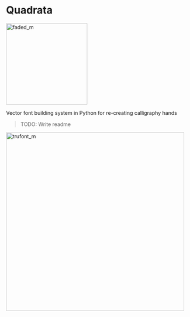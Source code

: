 # Quadrata

<img width="222" alt="faded_m" src="https://user-images.githubusercontent.com/4116708/32148364-2c04dd46-bcf6-11e7-8a5e-8f570a1b4816.png">

Vector font building system in Python for re-creating calligraphy hands

> TODO: Write readme

<img width="487" alt="trufont_m" src="https://user-images.githubusercontent.com/4116708/32148365-2c1c7fbe-bcf6-11e7-9cfa-8f2df475ab56.png">
